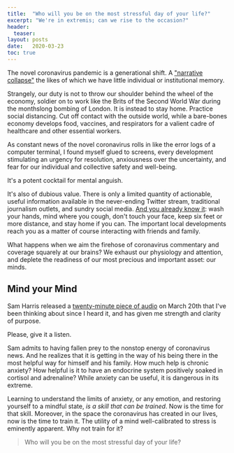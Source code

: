 ```yaml
---
title:  "Who will you be on the most stressful day of your life?"
excerpt: "We're in extremis; can we rise to the occasion?"
header:
  teaser: 
layout: posts
date:   2020-03-23
toc: true
---
```

The novel coronavirus pandemic is a generational shift. A ["narrative collapse"](https://www.ribbonfarm.com/2020/03/09/plot-economics/) the likes of which we have little individual or institutional memory.

Strangely, our duty is not to throw our shoulder behind the wheel of the economy, soldier on to work like the Brits of the Second World War during the monthslong bombing of London. It is instead to stay home. Practice social distancing. Cut off contact with the outside world, while a bare-bones economy develops food, vaccines, and respirators for a valient cadre of healthcare and other essential workers.

As constant news of the novel coronavirus rolls in like the error logs of a computer terminal, I found myself glued to screens, every development stimulating an urgency for resolution, anxiousness over the uncertainty, and fear for our individual and collective safety and well-being.

It's a potent cocktail for mental anguish.

It's also of dubious value. There is only a limited quantity of actionable, useful information available in the never-ending Twitter stream, traditional journalism outlets, and sundry social media. [And you already know it](https://www.google.com/search?q=coronavirus+tips&fbx=dothefive): wash your hands, mind where you cough, don't touch your face, keep six feet or more distance, and stay home if you can. The important local developments reach you as a matter of course interacting with friends and family.

What happens when we aim the firehose of coronavirus commentary and coverage squarely at our brains? We exhaust our physiology and attention, and deplete the readiness of our most precious and important asset: our minds.

## Mind your Mind

Sam Harris released a [twenty-minute piece of audio](https://samharris.org/podcasts/193-meditation-emergency/) on March 20th that I've been thinking about since I heard it, and has given me strength and clarity of purpose.

Please, give it a listen.

Sam admits to having fallen prey to the nonstop energy of coronavirus news. And he realizes that it is getting in the way of his being there in the most helpful way for himself and his family. How much help is chronic anxiety? How helpful is it to have an endocrine system positively soaked in cortisol and adrenaline? While anxiety can be useful, it is dangerous in its extreme.

Learning to understand the limits of anxiety, or any emotion, and restoring yourself to a mindful state, *is a skill that can be trained*. Now is the time for that skill. Moreover, in the space the coronavirus has created in our lives, now is the time to train it. The utility of a mind well-calibrated to stress is eminently apparent. Why not train for it?

>Who will you be on the most stressful day of your life?
